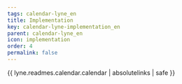 ```yaml
---
tags: calendar-lyne_en
title: Implementation
key: calendar-lyne-implementation_en
parent: calendar-lyne_en
icon: implementation
order: 4
permalink: false  
---
```

{{ lyne.readmes.calendar.calendar | absolutelinks | safe }}


